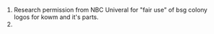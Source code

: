 1. Research permission from NBC Univeral for "fair use" of bsg colony logos for kowm and it's parts.
2. 
